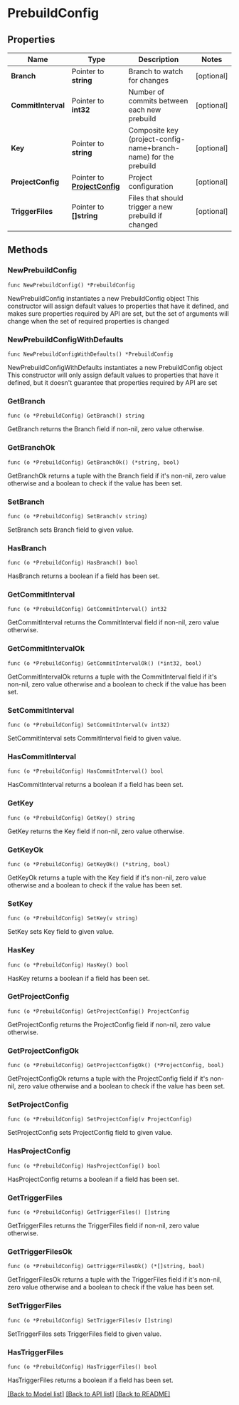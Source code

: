 # PrebuildConfig

## Properties

Name | Type | Description | Notes
------------ | ------------- | ------------- | -------------
**Branch** | Pointer to **string** | Branch to watch for changes | [optional] 
**CommitInterval** | Pointer to **int32** | Number of commits between each new prebuild | [optional] 
**Key** | Pointer to **string** | Composite key (project-config-name+branch-name) for the prebuild | [optional] 
**ProjectConfig** | Pointer to [**ProjectConfig**](ProjectConfig.md) | Project configuration | [optional] 
**TriggerFiles** | Pointer to **[]string** | Files that should trigger a new prebuild if changed | [optional] 

## Methods

### NewPrebuildConfig

`func NewPrebuildConfig() *PrebuildConfig`

NewPrebuildConfig instantiates a new PrebuildConfig object
This constructor will assign default values to properties that have it defined,
and makes sure properties required by API are set, but the set of arguments
will change when the set of required properties is changed

### NewPrebuildConfigWithDefaults

`func NewPrebuildConfigWithDefaults() *PrebuildConfig`

NewPrebuildConfigWithDefaults instantiates a new PrebuildConfig object
This constructor will only assign default values to properties that have it defined,
but it doesn't guarantee that properties required by API are set

### GetBranch

`func (o *PrebuildConfig) GetBranch() string`

GetBranch returns the Branch field if non-nil, zero value otherwise.

### GetBranchOk

`func (o *PrebuildConfig) GetBranchOk() (*string, bool)`

GetBranchOk returns a tuple with the Branch field if it's non-nil, zero value otherwise
and a boolean to check if the value has been set.

### SetBranch

`func (o *PrebuildConfig) SetBranch(v string)`

SetBranch sets Branch field to given value.

### HasBranch

`func (o *PrebuildConfig) HasBranch() bool`

HasBranch returns a boolean if a field has been set.

### GetCommitInterval

`func (o *PrebuildConfig) GetCommitInterval() int32`

GetCommitInterval returns the CommitInterval field if non-nil, zero value otherwise.

### GetCommitIntervalOk

`func (o *PrebuildConfig) GetCommitIntervalOk() (*int32, bool)`

GetCommitIntervalOk returns a tuple with the CommitInterval field if it's non-nil, zero value otherwise
and a boolean to check if the value has been set.

### SetCommitInterval

`func (o *PrebuildConfig) SetCommitInterval(v int32)`

SetCommitInterval sets CommitInterval field to given value.

### HasCommitInterval

`func (o *PrebuildConfig) HasCommitInterval() bool`

HasCommitInterval returns a boolean if a field has been set.

### GetKey

`func (o *PrebuildConfig) GetKey() string`

GetKey returns the Key field if non-nil, zero value otherwise.

### GetKeyOk

`func (o *PrebuildConfig) GetKeyOk() (*string, bool)`

GetKeyOk returns a tuple with the Key field if it's non-nil, zero value otherwise
and a boolean to check if the value has been set.

### SetKey

`func (o *PrebuildConfig) SetKey(v string)`

SetKey sets Key field to given value.

### HasKey

`func (o *PrebuildConfig) HasKey() bool`

HasKey returns a boolean if a field has been set.

### GetProjectConfig

`func (o *PrebuildConfig) GetProjectConfig() ProjectConfig`

GetProjectConfig returns the ProjectConfig field if non-nil, zero value otherwise.

### GetProjectConfigOk

`func (o *PrebuildConfig) GetProjectConfigOk() (*ProjectConfig, bool)`

GetProjectConfigOk returns a tuple with the ProjectConfig field if it's non-nil, zero value otherwise
and a boolean to check if the value has been set.

### SetProjectConfig

`func (o *PrebuildConfig) SetProjectConfig(v ProjectConfig)`

SetProjectConfig sets ProjectConfig field to given value.

### HasProjectConfig

`func (o *PrebuildConfig) HasProjectConfig() bool`

HasProjectConfig returns a boolean if a field has been set.

### GetTriggerFiles

`func (o *PrebuildConfig) GetTriggerFiles() []string`

GetTriggerFiles returns the TriggerFiles field if non-nil, zero value otherwise.

### GetTriggerFilesOk

`func (o *PrebuildConfig) GetTriggerFilesOk() (*[]string, bool)`

GetTriggerFilesOk returns a tuple with the TriggerFiles field if it's non-nil, zero value otherwise
and a boolean to check if the value has been set.

### SetTriggerFiles

`func (o *PrebuildConfig) SetTriggerFiles(v []string)`

SetTriggerFiles sets TriggerFiles field to given value.

### HasTriggerFiles

`func (o *PrebuildConfig) HasTriggerFiles() bool`

HasTriggerFiles returns a boolean if a field has been set.


[[Back to Model list]](../README.md#documentation-for-models) [[Back to API list]](../README.md#documentation-for-api-endpoints) [[Back to README]](../README.md)


